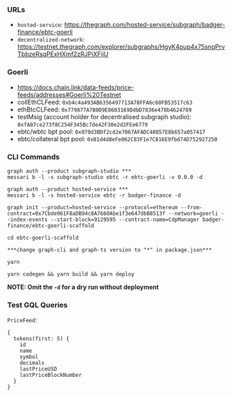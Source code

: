 ### URLs

- `hosted-service`: https://thegraph.com/hosted-service/subgraph/badger-finance/ebtc-goerli
- `decentralized-network`: https://testnet.thegraph.com/explorer/subgraphs/HgyK4pup4x75snqPrvTbbzeRsqPExHXmf2zRJPiXFjiU

### Goerli

- https://docs.chain.link/data-feeds/price-feeds/addresses#Goerli%20Testnet
- collEthCLFeed: `0xb4c4a493AB6356497713A78FFA6c60FB53517c63`
- ethBtcCLFeed: `0x779877A7B0D9E8603169DdbD7836e478b4624789`
- testMsig (account holder for decentralised subgraph studio): `0xfA87ce273f8C254F345Bc7de42F30e2d2FEe6779`
- ebtc/wbtc bpt pool: `0x070d3BDf2cd2e7067AFADC40857E8b657a057417`
- ebtc/collateral bpt pool: `0xB1d4d8eFe062C83F1e7C816E9fbd74D752927250`

### CLI Commands

```
graph auth --product subgraph-studio ***
messari b -l -s subgraph-studio ebtc -r ebtc-goerli -v 0.0.0 -d
```

```
graph auth --product hosted-service ***
messari b -l -s hosted-service ebtc -r badger-finance -d
```

```
graph init --product=hosted-service --protocol=ethereum --from-contract=0x7Cbde961F8aDB94c8A7660Abe1f3e647dbB8513f --network=goerli --index-events --start-block=9129595 --contract-name=CdpManager badger-finance/ebtc-goerli-scaffold

cd ebtc-goerli-scaffold

***change graph-cli and graph-ts version to "*" in package.json***

yarn

yarn codegen && yarn build && yarn deploy
```

**NOTE: Omit the `-d` for a dry run without deployment**

### Test GQL Queries

`PriceFeed`:

```
{
  tokens(first: 5) {
    id
    name
    symbol
    decimals
    lastPriceUSD
    lastPriceBlockNumber
  }
}
```
